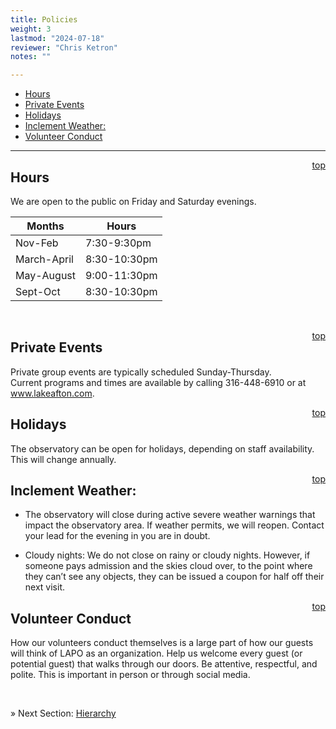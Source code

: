 ```yaml
---
title: Policies
weight: 3
lastmod: "2024-07-18"
reviewer: "Chris Ketron"
notes: ""

---
```


- [Hours](#hours)
- [Private Events](#private-events)
- [Holidays](#holidays)
- [Inclement Weather:](#inclement-weather)
- [Volunteer Conduct](#volunteer-conduct)
---

<span style='float:right;'>[top](#)</span>

## Hours

We are open to the public on Friday and Saturday evenings. 

| **Months**|**Hours**|
|---|---|
|Nov-Feb|7:30-9:30pm|
|March-April|8:30-10:30pm|
|May-August|9:00-11:30pm|
|Sept-Oct|8:30-10:30pm|
    
<br/>

<span style='float:right;'>[top](#)</span>

## Private Events

Private group events are typically scheduled Sunday-Thursday.  
Current programs and times are available by calling 316-448-6910 or at www.lakeafton.com.

<span style='float:right;'>[top](#)</span>

## Holidays

The observatory can be open for holidays, depending on staff availability. This will change annually.

<span style='float:right;'>[top](#)</span>

## Inclement Weather:

- The observatory will close during active severe weather warnings that impact the observatory area. If weather permits, we will reopen. Contact your lead for the evening in you are in doubt.

- Cloudy nights: We do not close on rainy or cloudy nights. However, if someone pays admission and the skies cloud over, to the point where they can’t see any objects, they can be issued a coupon for half off their next visit.

<span style='float:right;'>[top](#)</span>

## Volunteer Conduct

How our volunteers conduct themselves is a large part of how our guests will think of LAPO as an organization. Help us welcome every guest (or potential guest) that walks through our doors. Be attentive, respectful, and polite. This is important in person or through social media.

<br/>

&raquo; Next Section: [Hierarchy](/volunteer-handbook/handbook/hierarchy/)